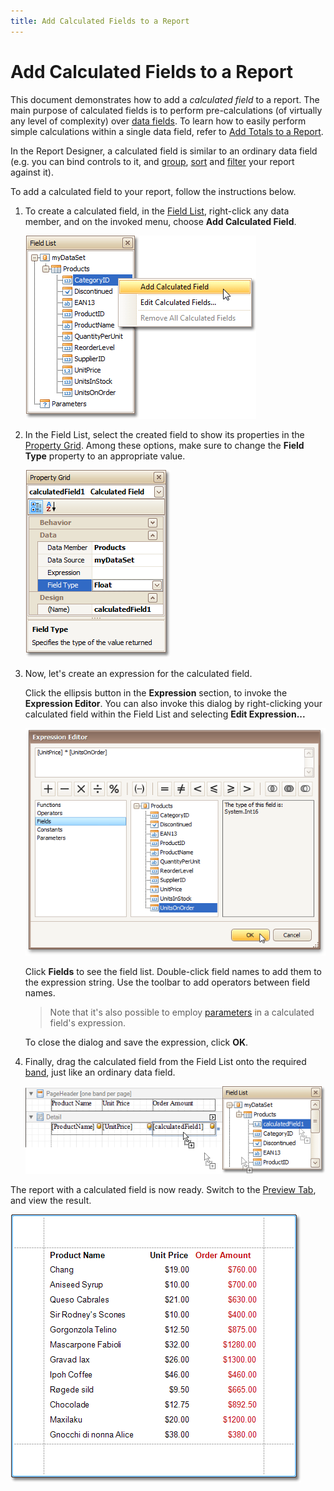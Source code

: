 ```yaml
---
title: Add Calculated Fields to a Report
---
```

# Add Calculated Fields to a Report
This document demonstrates how to add a _calculated field_ to a report. The main purpose of calculated fields is to perform pre-calculations (of virtually any level of complexity) over [data fields](displaying-values-from-a-database-(binding-report-elements-to-data).md). To learn how to easily perform simple calculations within a single data field, refer to [Add Totals to a Report](add-totals-to-a-report.md).

In the Report Designer, a calculated field is similar to an ordinary data field (e.g. you can bind controls to it, and [group](change-or-apply-data-grouping-to-a-report.md), [sort](change-or-apply-data-sorting-to-a-report.md) and [filter](change-or-apply-data-filtering-to-a-report.md) your report against it).

To add a calculated field to your report, follow the instructions below.
1. To create a calculated field, in the [Field List](../report-designer-reference/report-designer-ui/field-list.md), right-click any data member, and on the invoked menu, choose **Add Calculated Field**.
	
	![RD_HowTo_CalculatedField_0](../../../../images/img8465.png)
2. In the Field List, select the created field to show its properties in the [Property Grid](../report-designer-reference/report-designer-ui/property-grid.md). Among these options, make sure to change the **Field Type** property to an appropriate value.
	
	![RD_HowTo_CalculatedField_1](../../../../images/img8466.png)
3. Now, let's create an expression for the calculated field.
	
	Click the ellipsis button in the **Expression** section, to invoke the **Expression Editor**. You can also invoke this dialog by right-clicking your calculated field within the Field List and selecting **Edit Expression...**
	
	![RD_HowTo_CalculatedField_2](../../../../images/img8467.png)
	
	Click **Fields** to see the field list. Double-click field names to add them to the expression string. Use the toolbar to add operators between field names.
	
	> Note that it's also possible to employ [parameters](add-parameters-to-a-report.md) in a calculated field's expression.
	
	To close the dialog and save the expression, click **OK**.
4. Finally, drag the calculated field from the Field List onto the required [band](../report-designer-reference/report-bands.md), just like an ordinary data field.
	
	![RD_HowTo_CalculatedField_3](../../../../images/img8468.png)

The report with a calculated field is now ready. Switch to the [Preview Tab](../report-designer-reference/report-designer-ui/preview-tab.md), and view the result.

![RD_HowTo_CalculatedField_4](../../../../images/img8469.png)